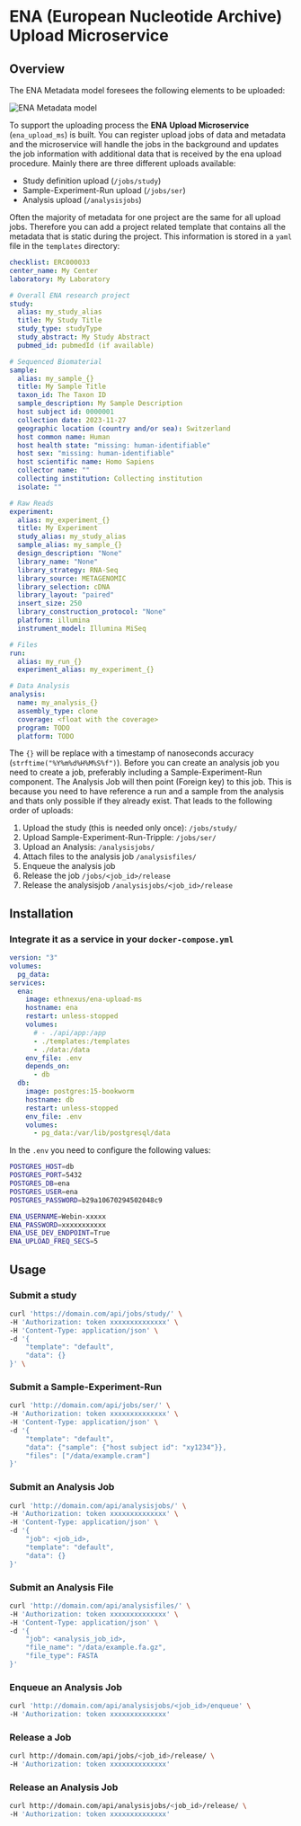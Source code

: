 # ENA (European Nucleotide Archive) Upload Microservice

## Overview

The ENA Metadata model foresees the following elements to be uploaded:

![ENA Metadata model](https://ena-docs.readthedocs.io/en/latest/_images/metadata_model_whole.png)

To support the uploading process the **ENA Upload Microservice** (`ena_upload_ms`) is built. You can register upload jobs of data and metadata and the microservice will handle the jobs in the background and updates the job information with additional data that is received by the ena upload procedure.
Mainly there are three different uploads available:

- Study definition upload (`/jobs/study`)
- Sample-Experiment-Run upload (`/jobs/ser`)
- Analysis upload (`/analysisjobs`)

Often the majority of metadata for one project are the same for all upload jobs. Therefore you can add a project related template that contains all the metadata that is static during the project. This information is stored in a `yaml` file in the `templates` directory:

```yaml
checklist: ERC000033
center_name: My Center
laboratory: My Laboratory

# Overall ENA research project
study:
  alias: my_study_alias
  title: My Study Title
  study_type: studyType
  study_abstract: My Study Abstract
  pubmed_id: pubmedId (if available)

# Sequenced Biomaterial
sample:
  alias: my_sample_{}
  title: My Sample Title
  taxon_id: The Taxon ID
  sample_description: My Sample Description
  host subject id: 0000001
  collection date: 2023-11-27
  geographic location (country and/or sea): Switzerland
  host common name: Human
  host health state: "missing: human-identifiable"
  host sex: "missing: human-identifiable"
  host scientific name: Homo Sapiens
  collector name: ""
  collecting institution: Collecting institution
  isolate: ""

# Raw Reads
experiment:
  alias: my_experiment_{}
  title: My Experiment
  study_alias: my_study_alias
  sample_alias: my_sample_{}
  design_description: "None"
  library_name: "None"
  library_strategy: RNA-Seq
  library_source: METAGENOMIC
  library_selection: cDNA
  library_layout: "paired"
  insert_size: 250
  library_construction_protocol: "None"
  platform: illumina
  instrument_model: Illumina MiSeq

# Files
run:
  alias: my_run_{}
  experiment_alias: my_experiment_{}

# Data Analysis
analysis:
  name: my_analysis_{}
  assembly_type: clone
  coverage: <float with the coverage>
  program: TODO
  platform: TODO
```

The `{}` will be replace with a timestamp of nanoseconds accuracy (`strftime("%Y%m%d%H%M%S%f")`). Before you can create an analysis job you need to create a job, preferably including a Sample-Experiment-Run component. The Analysis Job will then point (Foreign key) to this job. This is because you need to have reference a run and a sample from the analysis and thats only possible if they already exist. That leads to the following order of uploads:

1. Upload the study (this is needed only once): `/jobs/study/`
2. Upload Sample-Experiment-Run-Tripple: `/jobs/ser/`
3. Upload an Analysis: `/analysisjobs/`
4. Attach files to the analysis job `/analysisfiles/`
5. Enqueue the analysis job
6. Release the job `/jobs/<job_id>/release`
7. Release the analysisjob `/analysisjobs/<job_id>/release`

## Installation

### Integrate it as a service in your `docker-compose.yml`

```yaml
version: "3"
volumes:
  pg_data:
services:
  ena:
    image: ethnexus/ena-upload-ms
    hostname: ena
    restart: unless-stopped
    volumes:
      # - ./api/app:/app
      - ./templates:/templates
      - ./data:/data
    env_file: .env
    depends_on:
      - db
  db:
    image: postgres:15-bookworm
    hostname: db
    restart: unless-stopped
    env_file: .env
    volumes:
      - pg_data:/var/lib/postgresql/data
```

In the `.env` you need to configure the following values:

```bash
POSTGRES_HOST=db
POSTGRES_PORT=5432
POSTGRES_DB=ena
POSTGRES_USER=ena
POSTGRES_PASSWORD=b29a10670294502048c9

ENA_USERNAME=Webin-xxxxx
ENA_PASSWORD=xxxxxxxxxxx
ENA_USE_DEV_ENDPOINT=True
ENA_UPLOAD_FREQ_SECS=5
```

## Usage

### Submit a study

```bash
curl 'https://domain.com/api/jobs/study/' \
-H 'Authorization: token xxxxxxxxxxxxxx' \
-H 'Content-Type: application/json' \
-d '{
    "template": "default",
    "data": {}
}' \

```

### Submit a Sample-Experiment-Run

```bash
curl 'http://domain.com/api/jobs/ser/' \
-H 'Authorization: token xxxxxxxxxxxxxx' \
-H 'Content-Type: application/json' \
-d '{
    "template": "default",
    "data": {"sample": {"host subject id": "xy1234"}},
    "files": ["/data/example.cram"]
}'
```

### Submit an Analysis Job

```bash
curl 'http://domain.com/api/analysisjobs/' \
-H 'Authorization: token xxxxxxxxxxxxxx' \
-H 'Content-Type: application/json' \
-d '{
    "job": <job_id>,
    "template": "default",
    "data": {}
}'
```

### Submit an Analysis File

```bash
curl 'http://domain.com/api/analysisfiles/' \
-H 'Authorization: token xxxxxxxxxxxxxx' \
-H 'Content-Type: application/json' \
-d '{
    "job": <analysis_job_id>,
    "file_name": "/data/example.fa.gz",
    "file_type": FASTA
}'
```

### Enqueue an Analysis Job

```bash
curl 'http://domain.com/api/analysisjobs/<job_id>/enqueue' \
-H 'Authorization: token xxxxxxxxxxxxxx'
```

### Release a Job

```bash
curl http://domain.com/api/jobs/<job_id>/release/ \
-H 'Authorization: token xxxxxxxxxxxxxx'
```

### Release an Analysis Job

```bash
curl http://domain.com/api/analysisjobs/<job_id>/release/ \
-H 'Authorization: token xxxxxxxxxxxxxx'
```
